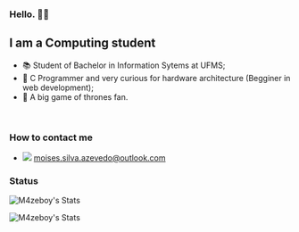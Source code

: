 ### Hello. 🖐🏻

## I am a Computing student

- 📚 Student of Bachelor in Information Sytems at UFMS;
- 🌱 C Programmer and very curious for hardware architecture (Begginer in web development);
- 🐺 A big game of thrones fan.

<br>

### How to contact me
* <img src="https://img.shields.io/badge/Microsoft_Outlook-0078D4?style=for-the-badge&logo=microsoft-outlook&logoColor=white" /> moises.silva.azevedo@outlook.com

### Status

![M4zeboy's Stats](https://github-readme-stats.vercel.app/api?username=m4zeboy&show_icons=true&theme=blue-green)

![M4zeboy's Stats](https://github-readme-stats.vercel.app/api/top-langs/?username=m4zeboy&theme=blue-green)
